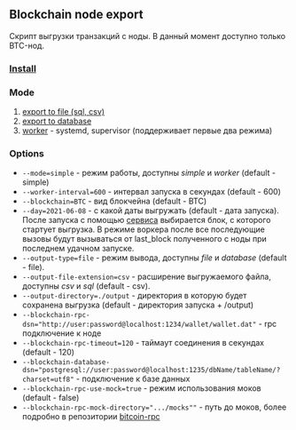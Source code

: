 ## Blockchain node export
Скрипт выгрузки транзакций с ноды. В данный момент доступно только BTC-нод.

### [Install](./docs/INSTALL.md)

### Mode
1. [export to file (sql, csv)](./docs/EXPORT_TO_FILE.md)
1. [export to database](./docs/EXPORT_TO_DATABASE.md)
1. [worker](./docs/SERVICE.md) - systemd, supervisor (поддерживает первые два режима)

### Options
* ```--mode=simple``` - режим работы, доступны *simple* и *worker* (default - simple)
* ```--worker-interval=600``` - интервал запуска в секундах (default - 600)
* ```--blockchain=BTC``` - вид блокчейна (default - BTC)
* ```--day=2021-06-08``` - с какой даты выгружать (default - дата запуска). После запуска с помощью [сервиса](https://chain.api.btc.com/v3/block/date/2021-06-08) выбирается блок, с которого стартует выгрузка. В режиме воркера после все последующие вызовы будут вызываться от last_block полученного с ноды при последнем удачном запуске.
* ```--output-type=file``` - режим вывода, доступны *file* и *database* (default - file). 
* ```--output-file-extension=csv``` - расширение выгружаемого файла, доступны *csv* и *sql* (default - csv).
* ```--output-directory=./output``` - директория в которую будет сохранена выгрузка (default - директория запуска + /output)
* ```--blockchain-rpc-dsn="http://user:password@localhost:1234/wallet/wallet.dat"``` - rpc подключение к ноде
* ```--blockchain-rpc-timeout=120``` - таймаут соединения в секундах (default - 120)
* ```--blockchain-database-dsn="postgresql://user:password@localhost:1235/dbName/tableName/?charset=utf8"``` - подключение к базе данных
* ```--blockchain-rpc-use-mock=true``` - режим использования моков (default - false)
* ```--blockchain-rpc-mock-directory=".../mocks""``` - путь до моков, более подробно в репозитории [bitcoin-rpc](https://github.com/evgeny-klyopov/bitcoin-rpc)